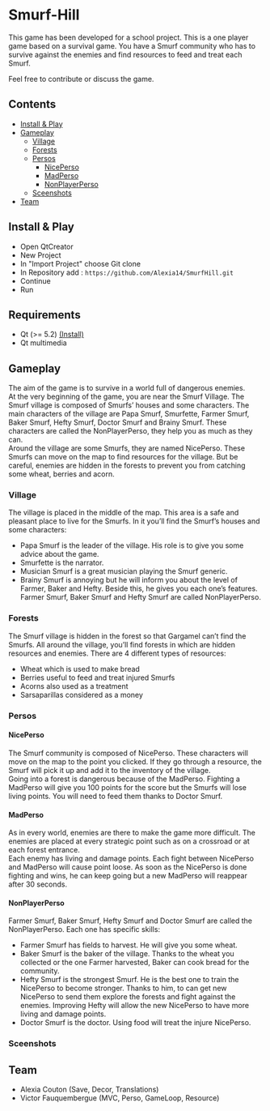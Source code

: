 # Smurf-Hill

This game has been developed for a school project. This is a one player game based on a survival game. You have a Smurf community who has to survive against the enemies and find resources to feed and treat each Smurf.

Feel free to contribute or discuss the game.

## Contents
  * [Install & Play][Installation]
  * [Gameplay][Gameplay]
    * [Village][Village]
    * [Forests][Forests]
    * [Persos][Persos]
      * [NicePerso][NicePerso]
      * [MadPerso][MadPerso]
      * [NonPlayerPerso][NonPlayerPerso]
    * [Sceenshots][Screenshots]
  * [Team][Team]
  
## Install & Play

* Open QtCreator
* New Project
* In "Import Project" choose Git clone
* In Repository add : ```https://github.com/Alexia14/SmurfHill.git```
* Continue
* Run

## Requirements 

* Qt (>= 5.2) [(Install)][Qt]
* Qt multimedia

## Gameplay

The aim of the game is to survive in a world full of dangerous enemies.<br/>
At the very beginning of the game, you are near the Smurf Village. The Smurf village is composed of Smurfs’ houses and some characters. The main characters of the village are Papa Smurf, Smurfette, Farmer Smurf, Baker Smurf, Hefty Smurf, Doctor Smurf and Brainy Smurf. These characters are called the NonPlayerPerso, they help you as much as they can.<br/>
Around the village are some Smurfs, they are named NicePerso. These Smurfs can move on the map to find resources for the village. But be careful, enemies are hidden in the forests to prevent you from catching some wheat, berries and acorn.

### Village

The village is placed in the middle of the map. This area is a safe and pleasant place to live for the Smurfs. In it you’ll find the Smurf’s houses and some characters:
-	Papa Smurf is the leader of the village. His role is to give you some advice about the game.
-	Smurfette is the narrator.
-	Musician Smurf is a great musician playing the Smurf generic.
-	Brainy Smurf is annoying but he will inform you about the level of Farmer, Baker and Hefty. Beside this, he gives you each one’s features.
Farmer Smurf, Baker Smurf and Hefty Smurf are called NonPlayerPerso.

### Forests

The Smurf village is hidden in the forest so that Gargamel can’t find the Smurfs. All around the village, you’ll find forests in which are hidden resources and enemies.
There are 4 different types of resources:
-	Wheat which is used to make bread
-	Berries useful to feed and treat injured Smurfs
-	Acorns also used as a treatment
-	Sarsaparillas considered as a money

### Persos

#### NicePerso

The Smurf community is composed of NicePerso. These characters will move on the map to the point you clicked. If they go through a resource, the Smurf will pick it up and add it to the inventory of the village.<br/>
Going into a forest is dangerous because of the MadPerso. Fighting a MadPerso will give you 100 points for the score but the Smurfs will lose living points. You will need to feed them thanks to Doctor Smurf.

#### MadPerso

As in every world, enemies are there to make the game more difficult. The enemies are placed at every strategic point such as on a crossroad or at each forest entrance.<br/>
Each enemy has living and damage points. Each fight between NicePerso and MadPerso will cause point loose. As soon as the NicePerso is done fighting and wins, he can keep going but a new MadPerso will reappear after 30 seconds.

#### NonPlayerPerso

Farmer Smurf, Baker Smurf, Hefty Smurf and Doctor Smurf are called the NonPlayerPerso. Each one has specific skills:
-	Farmer Smurf has fields to harvest. He will give you some wheat.
-	Baker Smurf is the baker of the village. Thanks to the wheat you collected or the one Farmer harvested, Baker can cook bread for the community.
-	Hefty Smurf is the strongest Smurf. He is the best one to train the NicePerso to become stronger. Thanks to him, to can get new NicePerso to send them explore the forests and fight against the enemies. Improving Hefty will allow the new NicePerso to have more living and damage points.
-	Doctor Smurf is the doctor. Using food will treat the injure NicePerso.

### Sceenshots

## Team

- Alexia Couton (Save, Decor, Translations)
- Victor Fauquembergue (MVC, Perso, GameLoop, Resource)

[Installation]: https://github.com/Alexia14/Smurf-Hill/blob/master/README.md#install--play
[Qt]: https://www.qt.io/download
[Requirements]: https://github.com/Alexia14/Smurf-Hill/blob/master/README.md#requirements
[Gameplay]: https://github.com/Alexia14/Smurf-Hill/blob/master/README.md#gameplay
[Village]: https://github.com/Alexia14/Smurf-Hill/blob/master/README.md#village
[Forests]: https://github.com/Alexia14/Smurf-Hill/blob/master/README.md#forests
[Persos]: https://github.com/Alexia14/Smurf-Hill/blob/master/README.md#persos
[NicePerso]: https://github.com/Alexia14/Smurf-Hill//blob/master/README.md#niceperso
[MadPerso]: https://github.com/Alexia14/Smurf-Hill/blob/master/README.md#madperso
[NonPlayerPerso]: https://github.com/Alexia14/Smurf-Hill/blob/master/README.md#nonplayerperso
[Screenshots]: https://github.com/Alexia14/Smurf-Hill/blob/master/README.md#screenshots
[Team]: https://github.com/Alexia14/Smurf-Hill/blob/master/README.md#team-
